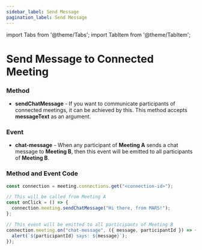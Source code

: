```yaml
---
sidebar_label: Send Message
pagination_label: Send Message
---
```


import Tabs from '@theme/Tabs';
import TabItem from '@theme/TabItem';

# Send Message to Connected Meeting

### Method

- **sendChatMessage** - If you want to communicate participants of connected meetings, it can be achieved by this. This method accepts **messageText** as an argument.

### Event

- **chat-message** - When any participant of **Meeting A** sends a chat message to **Meeting B**, then this event will be emitted to all participants of **Meeting B**.

### **Method and Event Code**

```js
const connection = meeting.connections.get("<connection-id>");

// This will be called from Meeting A
const onClick = () => {
  connection.meeting.sendChatMessage("Hi there, from MARS!");
};

// This event will be emitted to all participants of Meeting B
connection.meeting.on("chat-message", ({ message, participantId }) => {
  alert(`${participantId} says: ${message}`);
});
```

